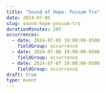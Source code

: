 ```yaml
---
title: "Sound of Hope: Possum Tro"
date: 2024-07-05
slug: sound-hope-possum-tro
durationMinutes: 207
occurrences:
  - date: 2024-07-05 19:00:00-0500
    fieldGroup: occurrence
  - date: 2024-07-06 19:00:00-0500
    fieldGroup: occurrence
  - date: 2024-07-07 19:00:00-0500
    fieldGroup: occurrence
draft: true
type: event
---
```

